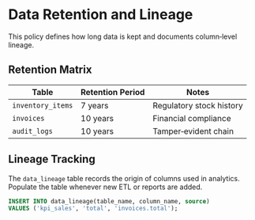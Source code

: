 # Data Retention and Lineage

This policy defines how long data is kept and documents column‑level lineage.

## Retention Matrix
| Table | Retention Period | Notes |
|-------|-----------------|-------|
| `inventory_items` | 7 years | Regulatory stock history |
| `invoices` | 10 years | Financial compliance |
| `audit_logs` | 10 years | Tamper‑evident chain |

## Lineage Tracking
The `data_lineage` table records the origin of columns used in analytics.
Populate the table whenever new ETL or reports are added.

```sql
INSERT INTO data_lineage(table_name, column_name, source)
VALUES ('kpi_sales', 'total', 'invoices.total');
```
